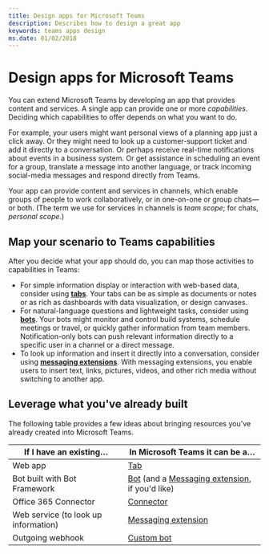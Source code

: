 ```yaml
---
title: Design apps for Microsoft Teams
description: Describes how to design a great app
keywords: teams apps design
ms.date: 01/02/2018
---
```

# Design apps for Microsoft Teams

You can extend Microsoft Teams by developing an app that provides content and services. A single app can provide one or more *capabilities*. Deciding which capabilities to offer depends on what you want to do.

For example, your users might want personal views of a planning app just a click away. Or they might need to look up a customer-support ticket and add it directly to a conversation. Or perhaps receive real-time notifications about events in a business system. Or get assistance in scheduling an event for a group, translate a message into another language, or track incoming social-media messages and respond directly from Teams.

Your app can provide content and services in channels, which enable groups of people to work collaboratively, or in one-on-one or group chats&mdash;or both. (The term we use for services in channels is *team scope*; for chats, *personal scope*.)

## Map your scenario to Teams capabilities

After you decide what your app should do, you can map those activities to capabilities in Teams:

*  For simple information display or interaction with web-based data, consider using [**tabs**](~/concepts/tabs/tabs-overview). Your tabs can be as simple as documents or notes or as rich as dashboards with data visualization, or design canvases.
*  For natural-language questions and lightweight tasks, consider using [**bots**](~/concepts/bots/bots-overview). Your bots might monitor and control build systems, schedule meetings or travel, or quickly gather information from team members. Notification-only bots can push relevant information directly to a specific user in a channel or a direct message.
*  To look up information and insert it directly into a conversation, consider using [**messaging extensions**](~/concepts/compose-extensions). With messaging extensions, you enable users to insert text, links, pictures, videos, and other rich media without switching to another app.

## Leverage what you've already built

The following table provides a few ideas about bringing resources you've already created into Microsoft Teams.

| If I have an existing&hellip; | In Microsoft Teams it can be a&hellip; |
| --- | --- |
| Web app | [Tab](~/concepts/tabs/tabs-overview) |
| Bot built with Bot Framework | [Bot](~/concepts/bots/bots-overview) (and a [Messaging extension](~/concepts/compose-extensions), if you'd like)
| Office 365 Connector | [Connector](~/concepts/connectors) |
| Web service (to look up information) | [Messaging extension](~/concepts/compose-extensions) |
| Outgoing webhook | [Custom bot](~/concepts/custom-bot) |
